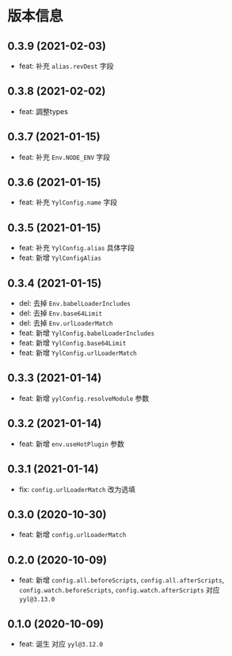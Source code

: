 # 版本信息

## 0.3.9 (2021-02-03)

* feat: 补充 `alias.revDest` 字段

## 0.3.8 (2021-02-02)

* feat: 調整types
## 0.3.7 (2021-01-15)
* feat: 补充 `Env.NODE_ENV` 字段
## 0.3.6 (2021-01-15)
* feat: 补充 `YylConfig.name` 字段
## 0.3.5 (2021-01-15)
* feat: 补充 `YylConfig.alias` 具体字段
* feat: 新增 `YylConfigAlias`
## 0.3.4 (2021-01-15)
* del: 去掉 `Env.babelLoaderIncludes`
* del: 去掉 `Env.base64Limit`
* del: 去掉 `Env.urlLoaderMatch`
* feat: 新增 `YylConfig.babelLoaderIncludes`
* feat: 新增 `YylConfig.base64Limit`
* feat: 新增 `YylConfig.urlLoaderMatch`
## 0.3.3 (2021-01-14)
* feat: 新增 `yylConfig.resolveModule` 参数
## 0.3.2 (2021-01-14)
* feat: 新增 `env.useHotPlugin` 参数
## 0.3.1 (2021-01-14)
* fix: `config.urlLoaderMatch` 改为选填
## 0.3.0 (2020-10-30)
* feat: 新增 `config.urlLoaderMatch`
## 0.2.0 (2020-10-09)
* feat: 新增 `config.all.beforeScripts`, `config.all.afterScripts`, `config.watch.beforeScripts`, `config.watch.afterScripts` 对应 `yyl@3.13.0`
## 0.1.0 (2020-10-09)
* feat: 诞生 对应 `yyl@3.12.0`
